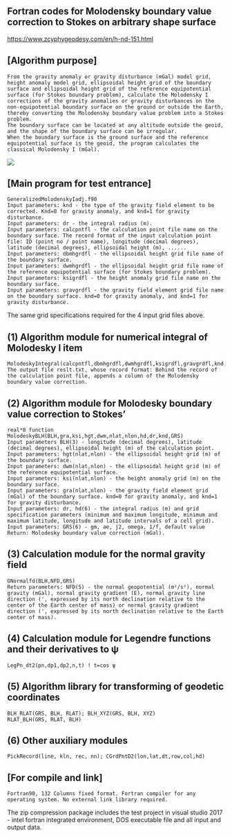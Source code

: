 ## Fortran codes for Molodensky boundary value correction to Stokes on arbitrary shape surface
https://www.zcyphygeodesy.com/en/h-nd-151.html
## [Algorithm purpose]
    From the gravity anomaly or gravity disturbance (mGal) model grid, height anomaly model grid, ellipsoidal height grid of the boundary surface and ellipsoidal height grid of the reference equipotential surface (for Stokes boundary problem), calculate the Molodensky I corrections of the gravity anomalies or gravity disturbances on the non-equipotential boundary surface on the ground or outside the Earth, thereby converting the Molodensky boundary value problem into a Stokes problem.
    The boundary surface can be located at any altitude outside the geoid, and the shape of the boundary surface can be irregular.
    When the boundary surface is the ground surface and the reference equipotential surface is the geoid, the program calculates the classical Molodensky I (mGal).
![](https://24192633.s21i.faiusr.com/2/ABUIABACGAAg6_zltwYo2ZS0MjClDTjuCA.jpg)
## [Main program for test entrance]
    GeneralizedMolodenskyIadj.f90 
    Input parameters: knd - the type of the gravity field element to be corrected. Knd=0 for gravity anomaly, and knd=1 for gravity disturbance.
    Input parameters: dr - the integral radius (m).
    Input parameters: calcpntfl - the calculation point file name on the boundary surface. The record format of the input calculation point file: ID (point no / point name), longitude (decimal degrees), latitude (decimal degrees), ellipsoidal height (m), ......
    Input parameters: dbmhgrdfl - the ellipsoidal height grid file name of the boundary surface.
    Input parameters: dwmhgrdfl - the ellipsoidal height grid file name of the reference equipotential surface (for Stokes boundary problem).
    Input parameters: ksigrdfl - the height anomaly grid file name on the boundary surface.
    Input parameters: gravgrdfl - the gravity field element grid file name on the boundary surface. knd=0 for gravity anomaly, and knd=1 for gravity disturbance.
The same grid specifications required for the 4 input grid files above.
## (1) Algorithm module for numerical integral of Molodesky I item
    MolodeskyIntegral(calcpntfl,dbmhgrdfl,dwmhgrdfl,ksigrdfl,gravgrdfl,knd,dr)
    The output file reslt.txt, whose record format: Behind the record of the calculation point file, appends a column of the Molodensky boundary value correction.
## (2) Algorithm module for Molodesky boundary value correction to Stokes’
    real*8 function MolodeskyBLH(BLH,gra,ksi,hgt,dwm,nlat,nlon,hd,dr,knd,GRS)
    Input parameters BLH(3) - longitude (decimal degrees), latitude (decimal degrees), ellipsoidal height (m) of the calculation point.
    Input parameters: hgt(nlat,nlon) - the ellipsoidal height grid (m) of the boundary surface.
    Input parameters: dwm(nlat,nlon) - the ellipsoidal height grid (m) of the reference equipotential surface.
    Input parameters: ksi(nlat,nlon) - the height anomaly grid (m) on the boundary surface.
    Input parameters: gra(nlat,nlon) - the gravity field element grid (mGal) of the boundary surface. knd=0 for gravity anomaly, and knd=1 for gravity disturbance.
    Input parameters: dr, hd(6) - the integral radius (m) and grid specification parameters (minimum and maximum longitude, minimum and maximum latitude, longitude and latitude intervals of a cell grid).
    Input parameters: GRS(6) - gm, ae, j2, omega, 1/f, default value
    Return: Molodesky boundary value correction (mGal).
## (3) Calculation module for the normal gravity field
    GNormalfd(BLH,NFD,GRS)
    Return parameters: NFD(5) - the normal geopotential (m²/s²), normal gravity (mGal), normal gravity gradient (E), normal gravity line direction (', expressed by its north declination relative to the center of the Earth center of mass) or normal gravity gradient direction (', expressed by its north declination relative to the Earth center of mass).
## (4) Calculation module for Legendre functions and their derivatives to ψ
    LegPn_dt2(pn,dp1,dp2,n,t) ! t=cos ψ
## (5) Algorithm library for transforming of geodetic coordinates
    BLH_RLAT(GRS, BLH, RLAT); BLH_XYZ(GRS, BLH, XYZ)
    RLAT_BLH(GRS, RLAT, BLH)
## (6) Other auxiliary modules
    PickRecord(line, kln, rec, nn); CGrdPntD2(lon,lat,dt,row,col,hd)
## [For compile and link]
    Fortran90, 132 Columns fixed format. Fortran compiler for any operating system. No external link library required.
The zip compression package includes the test project in visual studio 2017 - intel fortran integrated environment, DOS executable file and all input and output data.
